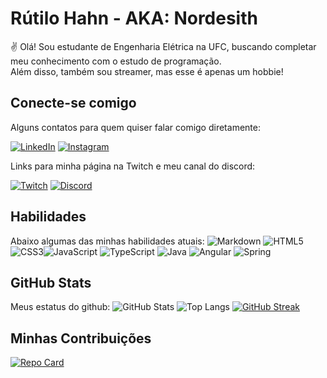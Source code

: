 # Rútilo Hahn - AKA: Nordesith
✌ Olá!
Sou estudante de Engenharia Elétrica na UFC, buscando completar meu conhecimento com o estudo de programação.  
Além disso, também sou streamer, mas esse é apenas um hobbie!

## Conecte-se comigo
Alguns contatos para quem quiser falar comigo diretamente:

[![LinkedIn](https://img.shields.io/badge/LinkedIn-000?style=for-the-badge&logo=linkedin&logoColor=0E76A8)](https://www.linkedin.com/in/r%C3%BAtilo-hahn-352a0410a/)
[![Instagram](https://img.shields.io/badge/Instagram-000?style=for-the-badge&logo=instagram)](https://www.instagram.com/rutilohahn/)

Links para minha página na Twitch e meu canal do discord:

[![Twitch](https://img.shields.io/badge/Twitch-000?style=for-the-badge&logo=Twitch)](https://www.twitch.tv/nordesith)
[![Discord](https://img.shields.io/badge/Discord-000?style=for-the-badge&logo=discord)](https://discord.gg/nCrJKG6nbD)

## Habilidades
Abaixo algumas das minhas habilidades atuais:
![Markdown](https://img.shields.io/badge/Markdown-000?style=for-the-badge&logo=markdown)
![HTML5](https://img.shields.io/badge/HTML5-000?style=for-the-badge&logo=html5)
![CSS3](https://img.shields.io/badge/CSS3-000?style=for-the-badge&logo=css3&logoColor=264CE4)![JavaScript](https://img.shields.io/badge/JavaScript-000?style=for-the-badge&logo=javascript)
![TypeScript](https://img.shields.io/badge/TypeScript-007ACC?style=for-the-badge&logo=typescript&logoColor=white)
![Java](https://img.shields.io/badge/java-%23ED8B00.svg?style=for-the-badge&logo=openjdk&logoColor=white)
![Angular](https://img.shields.io/badge/Angular-DD0031?style=for-the-badge&logo=angular&logoColor=white)
![Spring](https://img.shields.io/badge/spring-%236DB33F.svg?style=for-the-badge&logo=spring&logoColor=white)

## GitHub Stats
Meus estatus do github:
![GitHub Stats](https://github-readme-stats.vercel.app/api?username=Nordesith&theme=transparent&bg_color=8f0b1b&border_color=0b33b5&show_icons=true&icon_color=0e6b1f&title_color=ffffff&text_color=000)
![Top Langs](https://github-readme-stats-git-masterrstaa-rickstaa.vercel.app/api/top-langs/?username=Nordesith&layout=compact&bg_color=000&border_color=30A3DC&title_color=8f0b1b&text_color=FFF)
[![GitHub Streak](https://streak-stats.demolab.com/?user=Nordesith&theme=shadow-red&background=000&border=30A3DC&dates=FFF)](https://git.io/streak-stats)

## Minhas Contribuições
[![Repo Card](https://github-readme-stats.vercel.app/api/pin/?username=Nordesith&repo=dio-lab-open-source&bg_color=000&border_color=30A3DC&show_icons=true&icon_color=30A3DC&title_color=8f0b1b&text_color=FFF)](https://github.com/Nordesith/dio-lab-open-source)
